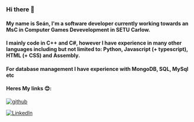 ### Hi there 👋
#### My name is Seán, I'm a software developer currently working towards an MsC in Computer Games Devevelopment in SETU Carlow.
#### I mainly code in C++ and C#, however I have experience in many other languages including but not limited to: Python, Javascript (+ typescript), HTML (+ CSS) and Assembly. 
#### For database management I have experience with MongoDB, SQL, MySql etc

#### Heres My links 😊:


[![github](https://img.shields.io/badge/GitHub-000000?style=for-the-badge&logo=GitHub&logoColor=white)](https://Github.com/SeanWhelan117)

[![LinkedIn](https://img.shields.io/badge/LinkedIn-0077B5?style=for-the-badge&logo=linkedin&logoColor=white)](https://linkedin.com/in/sean-whelan117)




<!--
**SeanWhelan117/SeanWhelan117** is a ✨ _special_ ✨ repository because its `README.md` (this file) appears on your GitHub profile.

Here are some ideas to get you started:

- 🔭 I’m currently working on ...
- 🌱 I’m currently learning ...
- 👯 I’m looking to collaborate on ...
- 🤔 I’m looking for help with ...
- 💬 Ask me about ...
- 📫 How to reach me: ...
- 😄 Pronouns: ...
- ⚡ Fun fact: ...
-->


